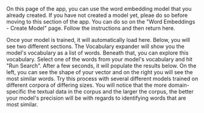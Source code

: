 On this page of the app, you can use the word embedding model that you already created. If you have not created a model yet, pleae do so before moving to this section of the app. You can do so on the "Word Embeddings - Create Model" page. Follow the instructions and then return here.

Once your model is trained, it will automatically load here. Below, you will see two different sections. The Vocabulary expander will show you the model's vocabulary as a list of words. Beneath that, you can explore this vocabulary. Select one of the words from your model's vocabulary and hit "Run Search". After a few seconds, it will populate the results below. On the left, you can see the shape of your vector and on the right you will see the most similar words. Try this process with several different models trained on different corpora of differing sizes. You will notice that the more domain-specific the textual data in the corpus and the larger the corpus, the better your model's precision will be with regards to identifying words that are most similar.

